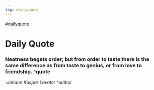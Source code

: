 ```yaml
---
tag: dailyquote
---
```


#dailyquote

# Daily Quote

### Neatness begets order; but from order to taste there is the same difference as from taste to genius, or from love to friendship. ^quote
*-Johann Kaspar Lavater* ^author
